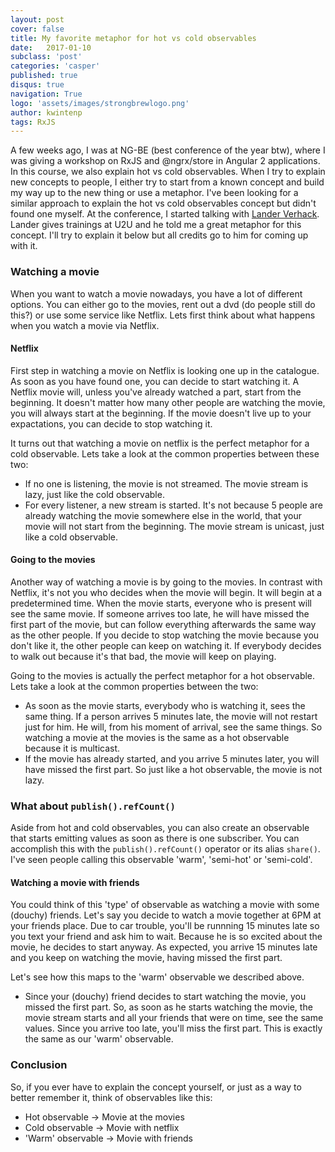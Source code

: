```yaml
---
layout: post
cover: false
title: My favorite metaphor for hot vs cold observables
date:   2017-01-10
subclass: 'post'
categories: 'casper'
published: true
disqus: true
navigation: True
logo: 'assets/images/strongbrewlogo.png'
author: kwintenp
tags: RxJS
---
```


A few weeks ago, I was at NG-BE (best conference of the year btw), where I was giving a workshop on RxJS and @ngrx/store in Angular 2 applications. In this course, we also explain hot vs cold observables.
When I try to explain new concepts to people, I either try to start from a known concept and build my way up to the new thing or use a metaphor. I've been looking for a similar approach to explain the hot vs cold observables concept but didn't found one myself.
At the conference, I started talking with <a href="https://www.linkedin.com/in/lander-verhack-a404a04b" target="_blank">Lander Verhack</a>. Lander gives trainings at U2U and he told me a great metaphor for this concept. I'll try to explain it below but all credits go to him for coming up with it.

### Watching a movie
When you want to watch a movie nowadays, you have a lot of different options. You can either go to the movies, rent out a dvd (do people still do this?) or use some service like Netflix.
Lets first think about what happens when you watch a movie via Netflix.

#### Netflix
First step in watching a movie on Netflix is looking one up in the catalogue. As soon as you have found one, you can decide to start watching it. A Netflix movie will, unless you've already watched a part, start from the beginning. It doesn't matter how many other people are watching the movie, you will always start at the beginning. If the movie doesn't live up to your expactations, you can decide to stop watching it.

It turns out that watching a movie on netflix is the perfect metaphor for a cold observable. Lets take a look at the common properties between these two:

* If no one is listening, the movie is not streamed. The movie stream is lazy, just like the cold observable.
* For every listener, a new stream is started. It's not because 5 people are already watching the movie somewhere else in the world, that your movie will not start from the beginning. The movie stream is unicast, just like a cold observable.

#### Going to the movies
Another way of watching a movie is by going to the movies. In contrast with Netflix, it's not you who decides when the movie will begin. It will begin at a predetermined time. When the movie starts, everyone who is present will see the same movie. If someone arrives too late, he will have missed the first part of the movie, but can follow everything afterwards the same way as the other people. If you decide to stop watching the movie because you don't like it, the other people can keep on watching it. If everybody decides to walk out because it's that bad, the movie will keep on playing.

Going to the movies is actually the perfect metaphor for a hot observable. Lets take a look at the common properties between the two:

* As soon as the movie starts, everybody who is watching it, sees the same thing. If a person arrives 5 minutes late, the movie will not restart just for him. He will, from his moment of arrival, see the same things. So watching a movie at the movies is the same as a hot observable because it is multicast.
* If the movie has already started, and you arrive 5 minutes later, you will have missed the first part. So just like a hot observable, the movie is not lazy.


### What about `publish().refCount()`

Aside from hot and cold observables, you can also create an observable that starts emitting values as soon as there is one subscriber. You can accomplish this with the `publish().refCount()` operator or its alias `share()`. I've seen people calling this observable 'warm', 'semi-hot' or 'semi-cold'.

#### Watching a movie with friends
You could think of this 'type' of observable as watching a movie with some (douchy) friends. Let's say you decide to watch a movie together at 6PM at your friends place. Due to car trouble, you'll be runnning 15 minutes late so you text your friend and ask him to wait.
Because he is so excited about the movie, he decides to start anyway. As expected, you arrive 15 minutes late and you keep on watching the movie, having missed the first part.

Let's see how this maps to the 'warm' observable we described above.

* Since your (douchy) friend decides to start watching the movie, you missed the first part. So, as soon as he starts watching the movie, the movie stream starts and all your friends that were on time, see the same values. Since you arrive too late, you'll miss the first part. This is exactly the same as our 'warm' observable.

### Conclusion
So, if you ever have to explain the concept yourself, or just as a way to better remember it, think of observables like this:

* Hot observable 		-> 		Movie at the movies
* Cold observable 		-> 		Movie with netflix
* 'Warm' observable 	-> 		Movie with friends
